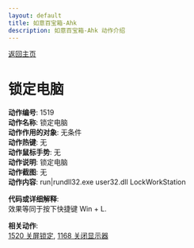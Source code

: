 ```yaml
---
layout: default
title: 如意百宝箱-Ahk
description: 如意百宝箱-Ahk 动作介绍
---
```

<link rel="stylesheet" href="../Actions/css/atom-one-light.min.css">
<script src="../Actions/js/highlight.min.js"></script>
<script>hljs.highlightAll();</script>

[返回主页](../index.md)

# [](#header-2) 锁定电脑

**动作编号**: 1519  
**动作名称**: 锁定电脑  
**动作作用的对象**: 无条件  
**动作热键**: 无  
**动作鼠标手势**: 无  
**动作说明**: 锁定电脑  
**动作截图**: 无  
**动作内容**: run|rundll32.exe user32.dll LockWorkStation

**代码或详细解释**:  
效果等同于按下快捷键 Win + L.   

**相关动作**:  
[1520 关屏锁定](1520.md), [1168 关闭显示器](1168.md)